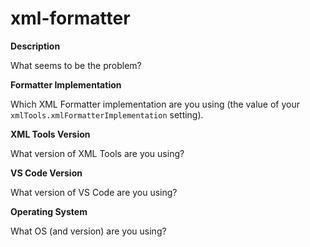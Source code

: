 # xml-formatter

**Description**

What seems to be the problem?

**Formatter Implementation**

Which XML Formatter implementation are you using (the value of your `xmlTools.xmlFormatterImplementation` setting).

**XML Tools Version**

What version of XML Tools are you using?

**VS Code Version**

What version of VS Code are you using?

**Operating System**

What OS (and version) are you using?
